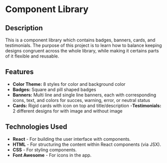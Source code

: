# Component Library

## Description
This is a component library which contains badges, banners, cards, and testimonials. The purpose of this project is to learn how to balance keeping designs congruent across the whole library, while making it certains parts of it flexible and reusable.

## Features
- **Color Theme:** 8 styles for color and background color
- **Badges:** Square and pill shaped badges
- **Banners:** Multi line and single line banners, each with corresponding icons, text, and colors for succes, warning, error, or neutral status
- **Cards:** Rigid cards with icon on top and title/description
-**Testimonials:** 2 different designs for with image and without image 

## Technologies Used
- **React** - For building the user interface with components.
- **HTML** - For structuring the content within React components (via JSX).
- **CSS** - For styling components.
- **Font Awesome** - For icons in the app.

